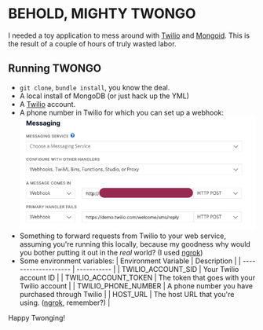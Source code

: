 # BEHOLD, MIGHTY TWONGO

I needed a toy application to mess around with [Twilio](https://github.com/twilio/twilio-ruby) and [Mongoid](https://github.com/mongodb/mongoid). This is the result of a couple of hours of truly wasted labor.

## Running TWONGO
- `git clone`, `bundle install`, you know the deal.
- A local install of MongoDB (or just hack up the YML)
- A [Twilio](http://twilio.com) account.
- A phone number in Twilio for which you can set up a webhook:
  ![Screenshot of Twilio's messaging configuration for phone numbers](2021-05-20-21-07-29.png) 
- Something to forward requests from Twilio to your web service, assuming you're running this locally, because my goodness why would you bother putting it out in the _real_ world? (I used [ngrok](http://ngrok.com))
- Some environment variables:
    | Environment Variable | Description |
    | -------------------- | ----------- |
    | TWILIO_ACCOUNT_SID | Your Twilio account ID |
    | TWILIO_ACCOUNT_TOKEN | The token that goes with your Twilio account |
    | TWILIO_PHONE_NUMBER | A phone number you have purchased through Twilio |
    | HOST_URL | The host URL that you're using. ([ngrok](http://ngrok.com), remember?) |

Happy Twonging!